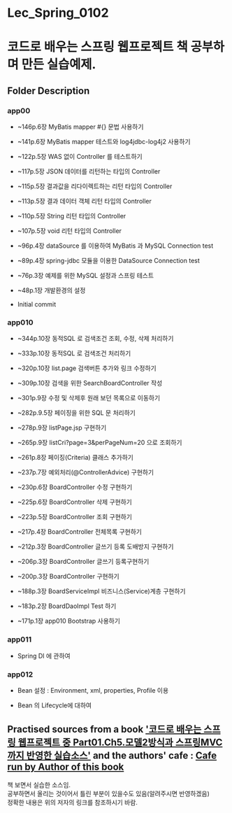 # Lec_Spring_0102  
코드로 배우는 스프링 웹프로젝트 책 공부하며 만든 실습예제.  
===================================================================

## Folder Description  
### app00  

- ~146p.6장 MyBatis mapper #{} 문법 사용하기  
+ ~141p.6장 MyBatis mapper 테스트와 log4jdbc-log4j2 사용하기  
* ~122p.5장 WAS 없이 Controller 를 테스트하기 
- ~117p.5장 JSON 데이터를 리턴하는 타입의 Controller 
+ ~115p.5장 결과값을 리다이렉트하는 리턴 타입의 Controller 
* ~113p.5장 결과 데이터 객체 리턴 타입의 Controller 
- ~110p.5장 String 리턴 타입의 Controller 
+ ~107p.5장 void 리턴 타입의 Controller 
* ~96p.4장 dataSource 를 이용하여 MyBatis 과 MySQL Connection test 
- ~89p.4장 spring-jdbc 모듈을 이용한 DataSource Connection test 
+ ~76p.3장 예제를 위한 MySQL 설정과 스프링 테스트 
* ~48p.1장 개발환경의 설정 
- Initial commit 

### app010  

* ~344p.10장 동적SQL 로 검색조건 조회, 수정, 삭제 처리하기   
- ~333p.10장 동적SQL 로 검색조건 처리하기   
+ ~320p.10장 list.page 검색버튼 추가와 링크 수정하기   
* ~309p.10장 검색을 위한 SearchBoardController 작성   
- ~301p.9장 수정 및 삭제후 원래 보던 목록으로 이동하기   
+ ~282p.9.5장 페이징을 위한 SQL 문 처리하기 
* ~278p.9장 listPage.jsp 구현하기  
- ~265p.9장 listCri?page=3&perPageNum=20 으로 조회하기  
+ ~261p.8장 페이징(Criteria) 클래스 추가하기  
* ~237p.7장 예외처리(@ControllerAdvice) 구현하기  
- ~230p.6장 BoardController 수정 구현하기  
+ ~225p.6장 BoardController 삭제 구현하기  
* ~223p.5장 BoardController 조회 구현하기  
- ~217p.4장 BoardController 전체목록 구현하기  
+ ~212p.3장 BoardController 글쓰기 등록 도배방지 구현하기  
* ~206p.3장 BoardController 글쓰기 등록구현하기  
- ~200p.3장 BoardController 구현하기  
+ ~188p.3장 BoardServiceImpl 비즈니스(Service)계층 구현하기  
* ~183p.2장 BoardDaoImpl Test 하기  
- ~171p.1장 app010 Bootstrap 사용하기   

### app011  

- Spring DI 에 관하여   

### app012  

+ Bean 설정 : Environment, xml, properties, Profile 이용   
* Bean 의 Lifecycle에 대하여   


## Practised sources from a book ['코드로 배우는 스프링 웹프로젝트 중 Part01.Ch5.모델2방식과 스프링MVC 까지 반영한 실습소스'](http://book.naver.com/bookdb/book_detail.nhn?bid=9425458 "a book on Springframework3 and REST Ajax, and I will convert this source into a new one with React.js" ) and the authors' cafe : [Cafe run by Author of this book](http://cafe.naver.com/gugucoding "Cafe run by Author of this book" )  

    
책 보면서 실습한 소스임.  
공부하면서 올리는 것이어서 틀린 부분이 있을수도 있음(알려주시면 반영하겠음)  
정확한 내용은 위의 저자의 링크를 참조하시기 바람.  

